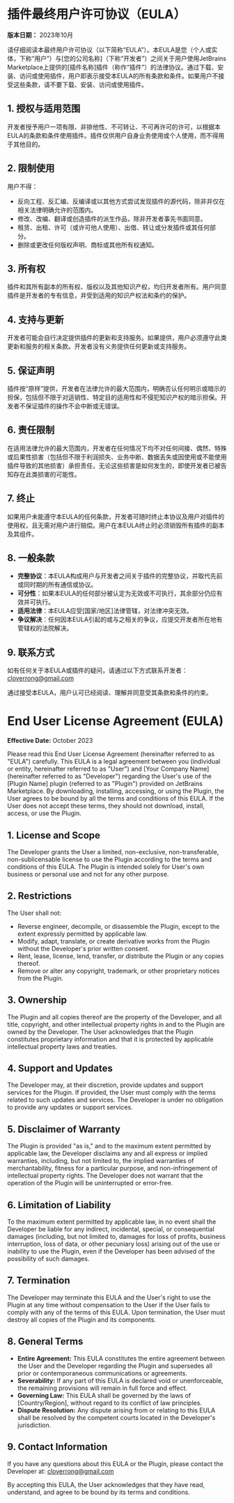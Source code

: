 # 插件最终用户许可协议（EULA）

**版本日期：** 2023年10月

请仔细阅读本最终用户许可协议（以下简称“EULA”）。本EULA是您（个人或实体，下称“用户”）与[您的公司名称]（下称“开发者”）之间关于用户使用JetBrains Marketplace上提供的[插件名称]插件（称作“插件”）的法律协议。通过下载、安装、访问或使用插件，用户即表示接受本EULA的所有条款和条件。如果用户不接受这些条款，请不要下载、安装、访问或使用插件。

## 1. 授权与适用范围
开发者授予用户一项有限、非排他性、不可转让、不可再许可的许可，以根据本EULA的条款和条件使用插件。插件仅供用户自身业务使用或个人使用，而不得用于其他目的。

## 2. 限制使用
用户不得：

- 反向工程、反汇编、反编译或以其他方式尝试发现插件的源代码，除非并仅在相关法律明确允许的范围内。
- 修改、改编、翻译或创造插件的派生作品，除非开发者事先书面同意。
- 租赁、出租、许可（或许可他人使用）、出借、转让或分发插件或其任何部分。
- 删除或更改任何版权声明、商标或其他所有权通知。

## 3. 所有权
插件和其所有副本的所有权、版权以及其他知识产权，均归开发者所有。用户同意插件是开发者的专有信息，并受到适用的知识产权法和条约的保护。

## 4. 支持与更新
开发者可能会自行决定提供插件的更新和支持服务。如果提供，用户必须遵守此类更新和服务的相关条款。开发者没有义务提供任何更新或支持服务。

## 5. 保证声明
插件按“原样”提供，开发者在法律允许的最大范围内，明确否认任何明示或暗示的担保，包括但不限于对适销性、特定目的适用性和不侵犯知识产权的暗示担保。开发者不保证插件的操作不会中断或无错误。

## 6. 责任限制
在适用法律允许的最大范围内，开发者在任何情况下均不对任何间接、偶然、特殊或后果性损害（包括但不限于利润损失、业务中断、数据丢失或因使用或不能使用插件导致的其他损害）承担责任，无论这些损害是如何发生的，即使开发者已被告知存在此类损害的可能性。

## 7. 终止
如果用户未能遵守本EULA的任何条款，开发者可随时终止本协议及用户对插件的使用权，且无需对用户进行赔偿。用户在本EULA终止时必须销毁所有插件的副本及其组件。

## 8. 一般条款
- **完整协议**：本EULA构成用户与开发者之间关于插件的完整协议，并取代先前或同时期的所有通信或协议。
- **可分性**：如果本EULA的任何部分被认定为无效或不可执行，其余部分仍应有效并可执行。
- **适用法律**：本EULA应受[国家/地区]法律管辖，对法律冲突无效。
- **争议解决**：任何因本EULA引起的或与之相关的争议，应提交开发者所在地有管辖权的法院解决。

## 9. 联系方式
如有任何关于本EULA或插件的疑问，请通过以下方式联系开发者：
cloverrong@gmail.com

通过接受本EULA，用户认可已经阅读、理解并同意受其条款和条件的约束。


# End User License Agreement (EULA)

**Effective Date:** October 2023

Please read this End User License Agreement (hereinafter referred to as "EULA") carefully. This EULA is a legal agreement between you (individual or entity, hereinafter referred to as "User") and [Your Company Name] (hereinafter referred to as "Developer") regarding the User's use of the [Plugin Name] plugin (referred to as "Plugin") provided on JetBrains Marketplace. By downloading, installing, accessing, or using the Plugin, the User agrees to be bound by all the terms and conditions of this EULA. If the User does not accept these terms, they should not download, install, access, or use the Plugin.

## 1. License and Scope
The Developer grants the User a limited, non-exclusive, non-transferable, non-sublicensable license to use the Plugin according to the terms and conditions of this EULA. The Plugin is intended solely for User's own business or personal use and not for any other purpose.

## 2. Restrictions
The User shall not:

- Reverse engineer, decompile, or disassemble the Plugin, except to the extent expressly permitted by applicable law.
- Modify, adapt, translate, or create derivative works from the Plugin without the Developer's prior written consent.
- Rent, lease, license, lend, transfer, or distribute the Plugin or any copies thereof.
- Remove or alter any copyright, trademark, or other proprietary notices from the Plugin.

## 3. Ownership
The Plugin and all copies thereof are the property of the Developer, and all title, copyright, and other intellectual property rights in and to the Plugin are owned by the Developer. The User acknowledges that the Plugin constitutes proprietary information and that it is protected by applicable intellectual property laws and treaties.

## 4. Support and Updates
The Developer may, at their discretion, provide updates and support services for the Plugin. If provided, the User must comply with the terms related to such updates and services. The Developer is under no obligation to provide any updates or support services.

## 5. Disclaimer of Warranty
The Plugin is provided "as is," and to the maximum extent permitted by applicable law, the Developer disclaims any and all express or implied warranties, including, but not limited to, the implied warranties of merchantability, fitness for a particular purpose, and non-infringement of intellectual property rights. The Developer does not warrant that the operation of the Plugin will be uninterrupted or error-free.

## 6. Limitation of Liability
To the maximum extent permitted by applicable law, in no event shall the Developer be liable for any indirect, incidental, special, or consequential damages (including, but not limited to, damages for loss of profits, business interruption, loss of data, or other pecuniary loss) arising out of the use or inability to use the Plugin, even if the Developer has been advised of the possibility of such damages.

## 7. Termination
The Developer may terminate this EULA and the User's right to use the Plugin at any time without compensation to the User if the User fails to comply with any of the terms of this EULA. Upon termination, the User must destroy all copies of the Plugin and its components.

## 8. General Terms
- **Entire Agreement:** This EULA constitutes the entire agreement between the User and the Developer regarding the Plugin and supersedes all prior or contemporaneous communications or agreements.
- **Severability:** If any part of this EULA is declared void or unenforceable, the remaining provisions will remain in full force and effect.
- **Governing Law:** This EULA shall be governed by the laws of [Country/Region], without regard to its conflict of law principles.
- **Dispute Resolution:** Any dispute arising from or relating to this EULA shall be resolved by the competent courts located in the Developer's jurisdiction.

## 9. Contact Information
If you have any questions about this EULA or the Plugin, please contact the Developer at:
cloverrong@gmail.com

By accepting this EULA, the User acknowledges that they have read, understand, and agree to be bound by its terms and conditions.
